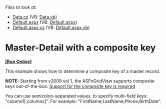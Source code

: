 <!-- default file list -->
*Files to look at*:

* [Data.cs](./CS/WebSite/App_Code/Data.cs) (VB: [Data.vb](./VB/WebSite/App_Code/Data.vb))
* [Default.aspx](./CS/WebSite/Default.aspx) (VB: [Default.aspx](./VB/WebSite/Default.aspx))
* [Default.aspx.cs](./CS/WebSite/Default.aspx.cs) (VB: [Default.aspx.vb](./VB/WebSite/Default.aspx.vb))
<!-- default file list end -->
# Master-Detail with a composite key
<!-- run online -->
**[[Run Online]](https://codecentral.devexpress.com/e387/)**
<!-- run online end -->


<p>This example shows how to determine a composite key of a master record.</p><p><strong>NOTE:</strong> Starting from v2009 vol 1, the ASPxGridView supports composite keys out-of-the-box: <a href="https://www.devexpress.com/Support/Center/p/AS16551">Support for the composite key is required</a></p><p>You can use semicolon-separated values, to specify multi-field keys: "column1[;columnx]". For example: "FirstName;LastName;Phone;BirthDate".</p>

<br/>


